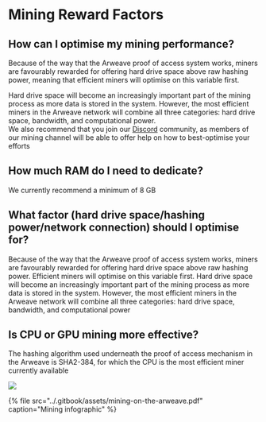 # Mining Reward Factors

## **How can I optimise my mining performance?**

Because of the way that the Arweave proof of access system works, miners are favourably rewarded for offering hard drive space above raw hashing power, meaning that efficient miners will optimise on this variable first.  


Hard drive space will become an increasingly important part of the mining process as more data is stored in the system. However, the most efficient miners in the Arweave network will combine all three categories: hard drive space, bandwidth, and computational power.  
We also recommend that you join our [Discord](https://discord.gg/GHB4fxVv8B) community, as members of our mining channel will be able to offer help on how to best-optimise your efforts

## **How much RAM do I need to dedicate?**

We currently recommend a minimum of 8 GB

## **What factor \(hard drive space/hashing power/network connection\) should I optimise for?**

Because of the way that the Arweave proof of access system works, miners are favourably rewarded for offering hard drive space above raw hashing power. Efficient miners will optimise on this variable first. Hard drive space will become an increasingly important part of the mining process as more data is stored in the system. However, the most efficient miners in the Arweave network will combine all three categories: hard drive space, bandwidth, and computational power

## **Is CPU or GPU mining more effective?**

The hashing algorithm used underneath the proof of access mechanism in the Arweave is SHA2-384, for which the CPU is the most efficient miner currently available

![](../.gitbook/assets/mining-infographic-01%20%281%29.png)

{% file src="../.gitbook/assets/mining-on-the-arweave.pdf" caption="Mining infographic" %}

